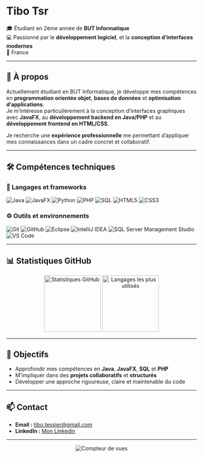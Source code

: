 # Tibo Tsr

🎓 Étudiant en 2ème année de **BUT Informatique**  
💻 Passionné par le **développement logiciel**, et la **conception d’interfaces modernes**  
📍 France  

---

## 🧭 À propos

Actuellement étudiant en BUT Informatique, je développe mes compétences en **programmation orientée objet**, **bases de données** et **optimisation d’applications**.  
Je m’intéresse particulièrement à la conception d’interfaces graphiques avec **JavaFX**, au **développement backend en Java/PHP** et au **développement frontend en HTML/CSS**.  

Je recherche une **expérience professionnelle** me permettant d’appliquer mes connaissances dans un cadre concret et collaboratif.

---

## 🛠️ Compétences techniques

### 🧩 Langages et frameworks
<p align="left">
  <img src="https://img.shields.io/badge/Java-%23ED8B00.svg?style=for-the-badge&logo=openjdk&logoColor=white" alt="Java"/>
  <img src="https://img.shields.io/badge/JavaFX-%231572B6.svg?style=for-the-badge&logo=java&logoColor=white" alt="JavaFX"/>
  <img src="https://img.shields.io/badge/Python-%233776AB.svg?style=for-the-badge&logo=python&logoColor=white" alt="Python"/>
  <img src="https://img.shields.io/badge/PHP-%23777BB4.svg?style=for-the-badge&logo=php&logoColor=white" alt="PHP"/>
  <img src="https://img.shields.io/badge/SQL-%23025E8C.svg?style=for-the-badge&logo=postgresql&logoColor=white" alt="SQL"/>
  <img src="https://img.shields.io/badge/HTML5-%23E34F26.svg?style=for-the-badge&logo=html5&logoColor=white" alt="HTML5"/>
  <img src="https://img.shields.io/badge/CSS3-%231572B6.svg?style=for-the-badge&logo=css3&logoColor=white" alt="CSS3"/>
</p>

### ⚙️ Outils et environnements
<p align="left">
  <img src="https://img.shields.io/badge/Git-%23F05033.svg?style=for-the-badge&logo=git&logoColor=white" alt="Git"/>
  <img src="https://img.shields.io/badge/GitHub-%23181717.svg?style=for-the-badge&logo=github&logoColor=white" alt="GitHub"/>
  <img src="https://img.shields.io/badge/Eclipse-2C2255.svg?style=for-the-badge&logo=eclipse&logoColor=white" alt="Eclipse"/>
  <img src="https://img.shields.io/badge/IntelliJ%20IDEA-%23000000.svg?style=for-the-badge&logo=intellij-idea&logoColor=white" alt="IntelliJ IDEA"/>
  <img src="https://img.shields.io/badge/SSMS-%230072C6.svg?style=for-the-badge&logo=microsoftsqlserver&logoColor=white" alt="SQL Server Management Studio"/>
  <img src="https://img.shields.io/badge/VS%20Code-%23007ACC.svg?style=for-the-badge&logo=visual-studio-code&logoColor=white" alt="VS Code"/>
</p>

---

## 📊 Statistiques GitHub

<p align="center">
  <img src="https://github-readme-stats.vercel.app/api?username=TiboTsr&show_icons=true&theme=default&hide_title=true" alt="Statistiques GitHub" height="150"/>
  <img src="https://github-readme-stats.vercel.app/api/top-langs/?username=TiboTsr&layout=compact&theme=default" alt="Langages les plus utilisés" height="150"/>
</p>

---

## 🎯 Objectifs

- Approfondir mes compétences en **Java**, **JavaFX**, **SQL** et **PHP**  
- M’impliquer dans des **projets collaboratifs** et **structurés**  
- Développer une approche rigoureuse, claire et maintenable du code  

---

## 📫 Contact

- **Email :** [tibo.tessier@gmail.com](mailto:tibo.tessier@gmail.com)  
- **LinkedIn :** [Mon Linkedin](https://www.linkedin.com/in/tibo-tessier-89b97b352/)  

---

<p align="center">
  <img src="https://komarev.com/ghpvc/?username=TiboTsr&label=Visiteurs&color=grey&style=flat-square" alt="Compteur de vues"/>
</p>

